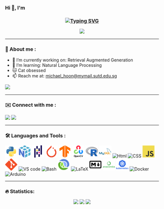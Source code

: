 ### Hi 👋, I'm 

<h3 align="center"><a href="https://git.io/typing-svg">
  <img src="https://readme-typing-svg.herokuapp.com?font=Fira+Code&pause=500&color=81A1C1&random=false&width=500&lines=Michael+Hoon;Data+Science%2C+Natural+Language+Processing" alt="Typing SVG" /></a>
</h3>

<div id="header" align="center">
  <img src="https://i.pinimg.com/originals/23/bd/01/23bd0157d8aaa3885bdd4273e8a91178.gif" width="600"/>
</div>

---

<h3>🔎 About me :</h3>

- 🔭 I’m currently working on: Retrieval Augmented Generation
- 🌱 I’m learning: Natural Language Processing
- 🐱 Cat obsessed
- 📫 Reach me at: michael_hoon@mymail.sutd.edu.sg
<p>
   <a href="https://michael-hoon.github.io/" ><img src="https://img.shields.io/badge/Portfolio-255E63?style=for-the-badge&logo=About.me&logoColor=white"/></a>
</p>

---

<h3>✉️ Connect with me :</h3>
<p>
   <a href="https://www.linkedin.com/in/michaelhoon" ><img src="https://img.shields.io/badge/LinkedIn-0077B5?style=for-the-badge&logo=linkedin&logoColor=white"/></a>
   <a href="https://github.com/michael-hoon" ><img src="https://img.shields.io/badge/GitHub-100000?style=for-the-badge&logo=github&logoColor=white"/></a> 
</p>

---

<h3>🛠 Languages and Tools :</h3>
<p>
   <!-- Python -->
   <img src="https://raw.githubusercontent.com/devicons/devicon/master/icons/python/python-original.svg" alt="Python" width="40" height="40"/></a>
   <!-- Numpy -->
   <img src="https://github.com/devicons/devicon/blob/master/icons/numpy/numpy-original.svg" alt="Numpy" width="40" height="40"/></a>
   <!-- Pandas -->
   <img src="https://github.com/devicons/devicon/blob/master/icons/pandas/pandas-original.svg" alt="Pandas" width="40" height="40"/></a>
   <!-- PyTorch -->
   <img src="https://github.com/devicons/devicon/blob/master/icons/pytorch/pytorch-original.svg" alt="PyTorch" width="40" height="40"/></a>
   <!-- TensorFlow -->
   <img src="https://github.com/devicons/devicon/blob/master/icons/tensorflow/tensorflow-original.svg" alt="TensorFlow" width="40" height="40"/></a>
   <!-- OpenCV -->
   <img src="https://github.com/devicons/devicon/blob/master/icons/opencv/opencv-original-wordmark.svg" alt="OpenCV" width="40" height="40"/></a>
   <!-- R -->
   <img src="https://github.com/devicons/devicon/blob/master/icons/r/r-original.svg" alt="R" width="40" height="40"/></a>
   <!-- mySQL -->
   <img src="https://github.com/devicons/devicon/blob/master/icons/mysql/mysql-original-wordmark.svg" alt="mySQL"  width="40" height="40"/></a>
   <!-- Html -->
   <img src="https://img.icons8.com/color/48/000000/html-5--v1.png" alt="Html" width="40" height="40"/></a>
    <!-- CSS -->
   <img src="https://img.icons8.com/color/48/000000/css3.png" alt="CSS" width="40" height="40"/></a>
   <!-- JavaScript -->
   <img src="https://raw.githubusercontent.com/devicons/devicon/master/icons/javascript/javascript-original.svg" alt="Javascript" width="40" height="40"/></a>
   <!-- Git -->
   <img src="https://raw.githubusercontent.com/devicons/devicon/master/icons/git/git-original.svg" alt="Git" width="40" height="40"/></a>
   <!-- Vs Code -->
   <img src="https://img.icons8.com/fluent/48/000000/visual-studio-code-2019.png" alt="VS code" width="40" height="40"/></a>
   <!-- Bash -->
   <img src="https://img.icons8.com/ios-glyphs/60/79589f/console.png" alt="Bash"  width="40" height="40"/></a>
   <!-- Clojure -->
   <img src="https://github.com/devicons/devicon/blob/master/icons/clojure/clojure-original.svg" alt="Clojure"  width="40" height="40"/></a>
   <!-- LaTeX -->
   <img src="https://static-00.iconduck.com/assets.00/texmaker-icon-2048x2048-2vlpgnou.png" alt="LaTeX"  width="40" height="40"/></a>
   <!-- Markdown -->
   <img src="https://github.com/devicons/devicon/blob/master/icons/markdown/markdown-original.svg" alt="Markdown"  width="40" height="40"/></a>
   <!-- Anaconda -->
   <img src="https://github.com/devicons/devicon/blob/master/icons/anaconda/anaconda-original-wordmark.svg" alt="Anaconda"  width="40" height="40"/></a>
   <!-- Kubernetes -->
   <img src="https://github.com/devicons/devicon/blob/master/icons/kubernetes/kubernetes-plain-wordmark.svg" alt="Kubernetes"  width="40" height="40"/></a>
   <!-- Docker -->
   <img src="https://img.icons8.com/fluency/48/000000/docker.png" alt="Docker" width="40" height="40"/></a>
   <!-- Arduino -->
   <img src="https://cdn.worldvectorlogo.com/logos/arduino-1.svg" alt="Arduino" width="40" height="40"/></a>
</p>

---

<h3>🔥 Statistics: </h3>

<div align="center">  
  <img src="https://github-readme-stats.vercel.app/api?username=michael-hoon&show_icons=true&theme=nord&bg_color=0d1117&hide_border=true"/>
  <img src="https://github-readme-stats.vercel.app/api/top-langs/?username=michael-hoon&layout=compact&exclude_repo=Air_Cargo_Forecasting_for_ASEAN&theme=nord&bg_color=0d1117&hide_border=true"/>
  <img src="https://streak-stats.demolab.com?user=michael-hoon&hide_border=true&background=EBEBEB00&stroke=81A1C1&ring=81A1C1&fire=EBEBEB&currStreakNum=EBEBEB&currStreakLabel=EBEBEB&sideLabels=EBEBEB&sideNums=81A1C1"/>
</div>
